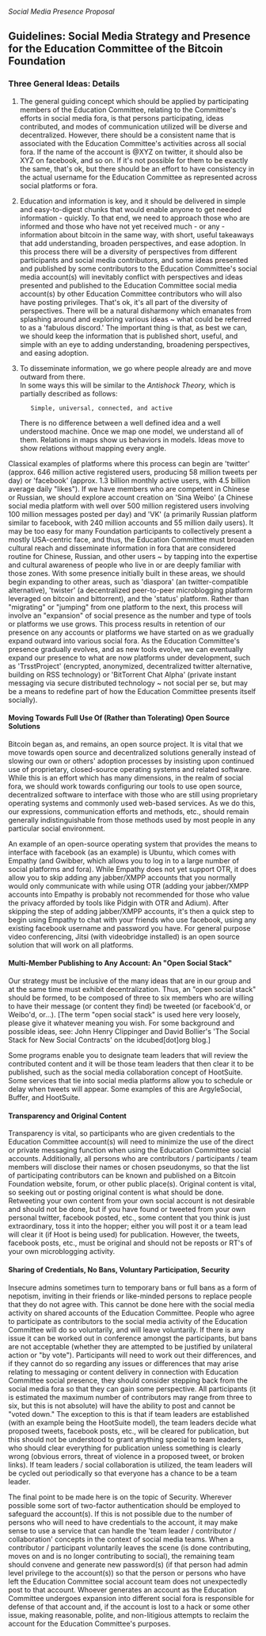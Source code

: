 *Social Media Presence Proposal*

## Guidelines: Social Media Strategy and Presence for the Education Committee of the Bitcoin Foundation

### Three General Ideas: Details

1) The general guiding concept which should be applied by participating members of the Education Committee, relating to the Committee's efforts in social media fora, is that persons participating, ideas contributed, and modes of communication utilized will be diverse and decentralized.  However, there should be a consistent name that is associated with the Education Committee's activities across all social fora.  If the name of the account is @XYZ on twitter, it should also be XYZ on facebook, and so on.  If it's not possible for them to be exactly the same, that's ok, but there should be an effort to have consistency in the actual username for the Education Committee as represented across social platforms or fora.

2) Education and information is key, and it should be delivered in simple and easy-to-digest chunks that would enable anyone to get needed information - quickly.  To that end, we need to approach those who are informed and those who have not yet received much - or any - information about bitcoin in the same way, with short, useful takeaways that add understanding, broaden perspectives, and ease adoption.  In this process there will be a diversity of perspectives from different participants and social media contributors, and some ideas presented and published by some contributors to the Education Committee's social media account(s) will inevitably conflict with perspectives and ideas presented and published to the Education Committee social media account(s) by  other Education Committee contributors who will also have posting privileges.  That's ok, it's all part of the diversity of perspectives.  There will be a natural disharmony which emanates from splashing around and exploring various ideas ~ what could be referred to as a 'fabulous discord.'  The important thing is that, as best we can, we should keep the information that is published short, useful, and simple with an eye to adding understanding, broadening perspectives, and easing adoption.

3) To disseminate information, we go where people already are and move outward from there.  
In some ways this will be similar to the *Antishock Theory,* which is partially described as follows:
 
          Simple, universal, connected, and active

    There is no difference between a well defined idea and a well understood machine.
    Once we map one model, we understand all of them.
    Relations in maps show us behaviors in models.
    Ideas move to show relations without mapping every angle.
    
Classical examples of platforms where this process can begin are 'twitter' (approx. 646 million active registered users, producing 58 million tweets per day) or 'facebook' (approx. 1.3 billion monthly active users, with 4.5 billion average daily "likes").  If we have members who are competent in Chinese or Russian, we should explore account creation on 'Sina Weibo' (a Chinese social media platform with well over 500 million registered users involving 100 million messages posted per day) and 'VK' (a primarily Russian platform similar to facebook, with 240 million accounts and 55 million daily users).  It may be too easy for many Foundation participants to collectively present a mostly USA-centric face, and thus, the Education Committee must broaden cultural reach and disseminate information in fora that are considered routine for Chinese, Russian, and other users ~ by tapping into the expertise and cultural awareness of people who live in or are deeply familiar with those zones. With some presence initially built in these areas, we should begin expanding to other areas, such as 'diaspora' (an twitter-compatible alternative), 'twister' (a decentralized peer-to-peer microblogging platform leveraged on bitcoin and bittorrent), and the 'status' platform.  Rather than "migrating" or "jumping" from one platform to the next, this process will involve an "expansion" of social presence as the number and type of tools or platforms we use grows. This process results in retention of our presence on any accounts or platforms we have started on as we gradually expand outward into various social fora.  As the Education Committee's presence gradually evolves, and as new tools evolve, we can eventually expand our presence to what are now platforms under development, such as 'TrsstProject' (encrypted, anonymized, decentralized twitter alternative, building on RSS technology) or 'BitTorrent Chat Alpha' (private instant messaging via secure distributed technology ~ not social per se, but may be a means to redefine part of how the Education Committee presents itself socially).

#### Moving Towards Full Use Of (Rather than Tolerating) Open Source Solutions

Bitcoin began as, and remains, an open source project.  It is vital that we move towards open source and decentralized solutions generally instead of slowing our own or others' adoption processes by insisting upon continued use of proprietary, closed-source operating systems and related software.  While this is an effort which has many dimensions, in the realm of social fora, we should work towards configuring our tools to use open source, decentralized software to interface with those who are still using proprietary operating systems and commonly used web-based services.  As we do this, our expressions, communication efforts and methods, etc., should remain generally indistinguishable from those methods used by most people in any particular social environment.

An example of an open-source operating system that provides the means to interface with facebook (as an example) is Ubuntu, which comes with Empathy (and Gwibber, which allows you to log in to a large number of social platforms and fora).  While Empathy does not yet support OTR, it does allow you to skip adding any jabber/XMPP accounts that you normally would only communicate with while using OTR (adding your jabber/XMPP accounts into Empathy is probably not recommended for those who value the privacy afforded by tools like Pidgin with OTR and Adium).  After skipping the step of adding jabber/XMPP accounts, it's then a quick step to begin using Empathy to chat with your friends who use facebook, using any existing facebook username and password you have. For general purpose video conferencing, Jitsi (with videobridge installed) is an open source solution that will work on all platforms.

#### Multi-Member Publishing to Any Account:  An "Open Social Stack"

Our strategy must be inclusive of the many ideas that are in our group and at the same time must exhibit decentralization.  Thus, an "open social stack" should be formed, to be composed of three to six members who are willing to have their message (or content they find) be tweeted (or facebook'd, or Weibo'd, or...). [The term "open social stack" is used here very loosely, please give it whatever meaning you wish.  For some background and possible ideas, see:
John Henry Clippinger and David Bollier's 'The Social Stack for New Social Contracts' on the idcubed[dot]org blog.]

Some programs enable you to designate team leaders that will review the contributed content and it will be those team leaders that then clear it to be published, such as the social media collaboration concept of HootSuite.
Some services that tie into social media platforms allow you to schedule or delay when tweets will appear.  Some examples of this are ArgyleSocial, Buffer, and HootSuite.

#### Transparency and Original Content

Transparency is vital, so participants who are given credentials to the Education Committee account(s) will need to minimize the use of the direct or private messaging function when using the Education Committee social accounts.  Additionally, all persons who are contributors / participants / team members will disclose their names or chosen pseudonyms, so that the list of participating contributors can be known and published on a Bitcoin Foundation website, forum, or other public place(s).  Original content is vital, so seeking out or posting original content is what should be done.  Retweeting your own content from your own social account is not desirable and should not be done, but if you have found or tweeted from your own personal twitter, facebook posted, etc., some content that you think is just extraordinary, toss it into the hopper; either you will post it or a team lead will clear it (if Hoot is being used) for publication.  However, the tweets, facebook posts, etc., must be original and should not be reposts or RT's of your own microblogging activity.


#### Sharing of Credentials, No Bans, Voluntary Participation, Security

Insecure admins sometimes turn to temporary bans or full bans as a form of nepotism, inviting in their friends or like-minded persons to replace people that they do not agree with.  This cannot be done here with the social media activity on shared accounts of the Education Committee.  People who agree to participate as contributors to the social media activity of the Education Committee will do so voluntarily, and will leave voluntarily.  If there is any issue it can be worked out in conference amongst the participants, but bans are not acceptable (whether they are attempted to be justified by unilateral action or "by vote").  Participants will need to work out their differences, and if they cannot do so regarding any issues or differences that may arise relating to messaging or content delivery in connection with Education Committee social presence, they should consider stepping back from the social media fora so that they can gain some perspective.  All participants (it is estimated the maximum number of contributors may range from three to six, but this is not absolute) will have the ability to post and cannot be "voted down."  The exception to this is that if team leaders are established (with an example being the HootSuite model), the team leaders decide what proposed tweets, facebook posts, etc., will be cleared for publication, but this should not be understood to grant anything special to team leaders, who should clear everything for publication unless something is clearly wrong (obvious errors, threat of violence in a proposed tweet, or broken links).  If team leaders / social collaboration is utilized, the team leaders will be cycled out periodically so that everyone has a chance to be a team leader.

The final point to be made here is on the topic of Security.  Wherever possible some sort of two-factor authentication should be employed to safeguard the account(s).  If this is not possible due to the number of persons who will need to have credentials to the account, it may make sense to use a service that can handle the 'team leader / contributor / collaboration' concepts in the context of social media teams.  When a contributor / participant voluntarily leaves the scene (is done contributing, moves on and is no longer contributing to social), the remaining team should convene and generate new password(s) (if that person had admin level privilege to the account(s)) so that the person or persons who have left the Education Committee social account team does not unexpectedly post to that account.  Whoever generates an account as the Education Committee undergoes expansion into different social fora is responsible for defense of that account and, if the account is lost to a hack or some other issue, making reasonable, polite, and non-litigious attempts to reclaim the account for the Education Committee's purposes.
